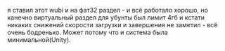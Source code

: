 я ставил этот wubi и на фат32 раздел - и всё работало хорошо, но канечно
виртуальный раздел для убунты был лимит 4гб и кстати никаких снижений
скорости загрузки и завершения не заметил - всё очень бодренько.
Может потому что и система была минимальной(Unity).
